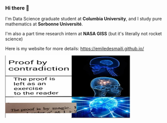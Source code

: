 ### Hi there 👋

<!--
**emileDesmaili/emileDesmaili** is a ✨ _special_ ✨ repository because its `README.md` (this file) appears on your GitHub profile.

Here are some ideas to get you started:

- 🔭 I’m currently working on ...
- 🌱 I’m currently learning ...
- 👯 I’m looking to collaborate on ...
- 🤔 I’m looking for help with ...
- 💬 Ask me about ...
- 📫 How to reach me: ...
- 😄 Pronouns: ...
- ⚡ Fun fact: ...
-->

I'm Data Science graduate student at **Columbia University**, and I study pure mathematics at **Sorbonne Université**. 

I'm also a part time research intern at **NASA GISS** (but it's literally not rocket science)

Here is my website for more details: https://emiledesmaili.github.io/

<img src="proofmeme.jpg" width="400" height="200"/>





